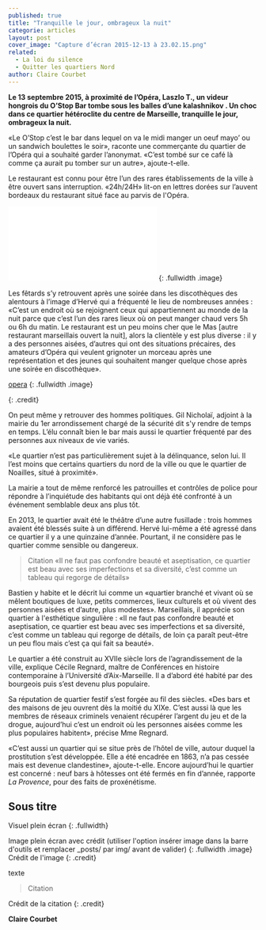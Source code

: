 ```yaml
---
published: true
title: "Tranquille le jour, ombrageux la nuit"
categorie: articles
layout: post
cover_image: "Capture d’écran 2015-12-13 à 23.02.15.png"
related: 
  - La loi du silence
  - Quitter les quartiers Nord
author: Claire Courbet
---
```




**Le 13 septembre 2015, à proximité de l’Opéra, Laszlo T., un videur hongrois du O’Stop Bar tombe sous les balles d’une kalashnikov . Un choc dans ce quartier hétéroclite du centre de Marseille, tranquille le jour, ombrageux la nuit.**

«Le O’Stop c’est le bar dans lequel on va le midi manger un oeuf mayo’ ou un sandwich boulettes le soir», raconte une commerçante du quartier de l’Opéra qui a souhaité garder l’anonymat. «C’est tombé sur ce café là comme ça aurait pu tomber sur un autre», ajoute-t-elle. 

Le restaurant est connu pour être l’un des rares établissements de la ville à être ouvert sans interruption. «24h/24H» lit-on en lettres dorées sur l’auvent bordeaux du restaurant situé face au parvis de l'Opéra.

![ostop]({{site.baseurl}}/img/ostop.img)
{: .fullwidth .image}


Les fêtards s’y retrouvent après une soirée dans les discothèques des alentours à l’image d’Hervé qui a fréquenté le lieu de nombreuses années : «C’est un endroit où se rejoignent ceux qui appartiennent au monde de la nuit parce que c’est l’un des rares lieux où on peut manger chaud vers 5h ou 6h du matin. Le restaurant est un peu moins cher que le Mas [autre restaurant marseillais ouvert la nuit], alors la clientèle y est plus diverse : il y a des personnes aisées, d’autres qui ont des situations précaires, des amateurs d’Opéra qui veulent grignoter un morceau après une représentation et des jeunes qui souhaitent manger quelque chose après une soirée en discothèque». 

[opera]({{site.baseurl}}/img/opera.img)
{: .fullwidth .image}

{: .credit}

On peut même y retrouver des hommes politiques. Gil Nicholaï, adjoint à la mairie du 1er arrondissement chargé de la sécurité dit s'y rendre de temps en temps. L’élu connaît bien le bar mais aussi le quartier fréquenté par des personnes aux niveaux de vie variés.

«Le quartier n’est pas particulièrement sujet à la délinquance, selon lui. Il l’est moins que certains quartiers du nord de la ville ou que le quartier de Noailles, situé à proximité». 

La mairie a tout de même renforcé les patrouilles et contrôles de police pour répondre à l’inquiétude des habitants qui ont déjà été confronté à un événement semblable deux ans plus tôt. 

En 2013, le quartier avait  été le théâtre d’une autre fusillade : trois hommes avaient été blessés suite à un différend. Hervé lui-même a été agressé dans ce quartier il y a une quinzaine d’année. Pourtant, il ne considère pas le quartier comme sensible ou dangereux. 

>Citation «Il ne faut pas confondre beauté et aseptisation, ce quartier est beau avec ses imperfections et sa diversité, c’est comme un tableau qui regorge de détails»

Bastien y habite et le décrit lui comme un «quartier branché et vivant où se mêlent boutiques de luxe, petits commerces, lieux culturels et où vivent des personnes aisées et d’autre, plus modestes». Marseillais, il apprécie son quartier à l'esthétique singulière : «Il ne faut pas confondre beauté et aseptisation, ce quartier est beau avec ses imperfections et sa diversité, c’est comme un tableau qui regorge de détails, de loin ça paraît peut-être un peu flou mais c’est ça qui fait sa beauté». 

Le quartier a été construit au XVIIe siècle lors de l’agrandissement de la ville, explique Cécile Regnard, maître de Conférences en histoire contemporaine à l’Université d’Aix-Marseille. Il a d’abord été habité par des bourgeois puis s’est devenu plus populaire. 

Sa réputation de quartier festif s’est forgée au fil des siècles. «Des bars et des maisons de jeu ouvrent dès la moitié du XIXe. C’est aussi là que les membres de réseaux criminels venaient récupérer l’argent du jeu et de la drogue, aujourd’hui c’est un endroit où les personnes aisées comme les plus populaires habitent», précise Mme Regnard. 

«C’est aussi un quartier qui se situe près de l’hôtel de ville, autour duquel la prostitution s’est développée. Elle a été encadrée en 1863, n’a pas cessée mais est devenue clandestine», ajoute-t-elle. Encore aujourd’hui le quartier est concerné : neuf bars à hôtesses ont été fermés en fin d’année, rapporte _La Provence_, pour des faits de proxénétisme. 




## Sous titre

Visuel plein écran
{: .fullwidth}

Image plein écran avec crédit (utiliser l'option insérer image dans la barre d'outils et remplacer _posts/ par img/ avant de valider)
{: .fullwidth .image}
Crédit de l'image
{: .credit}

texte

>Citation

Crédit de la citation
{: .credit}


**Claire Courbet**
